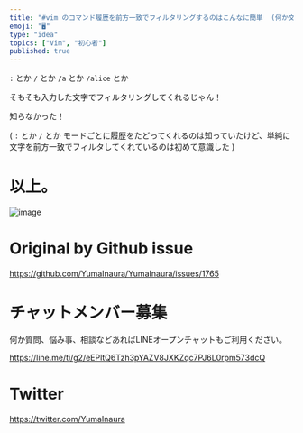 ```yaml
---
title: "#vim のコマンド履歴を前方一致でフィルタリングするのはこんなに簡単  (何か文字入力してから上下キー)  #初心者 向け )"
emoji: "🖥"
type: "idea"
topics: ["Vim", "初心者"]
published: true
---
```


`:` とか `/` とか `/a` とか `/alice` とか

そもそも入力した文字でフィルタリングしてくれるじゃん！

知らなかった！

( `:` とか `/` とか モードごとに履歴をたどってくれるのは知っていたけど、単純に文字を前方一致でフィルタしてくれているのは初めて意識した )

# 以上。

![image](https://user-images.githubusercontent.com/13635059/57511267-d7152100-7343-11e9-8b14-3a95908cf309.png)


# Original by Github issue

https://github.com/YumaInaura/YumaInaura/issues/1765








<!-- Update From Qiita API -->

# チャットメンバー募集


何か質問、悩み事、相談などあればLINEオープンチャットもご利用ください。

https://line.me/ti/g2/eEPltQ6Tzh3pYAZV8JXKZqc7PJ6L0rpm573dcQ





# Twitter


https://twitter.com/YumaInaura


<!-- Update From Qiita API -->


